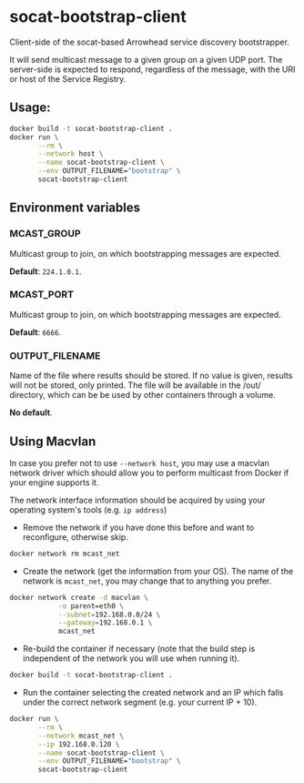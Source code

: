 # socat-bootstrap-client

Client-side of the socat-based Arrowhead service discovery bootstrapper.

It will send multicast message to a given group on a given UDP port. The server-side
is expected to respond, regardless of the message, with the URI or host of the
Service Registry.

## Usage:
```bash
docker build -t socat-bootstrap-client .
docker run \
       --rm \
       --network host \
       --name socat-bootstrap-client \
       --env OUTPUT_FILENAME="bootstrap" \
       socat-bootstrap-client
```

## Environment variables
### MCAST_GROUP
Multicast group to join, on which bootstrapping messages are expected.

**Default**: `224.1.0.1`.

### MCAST_PORT
Multicast group to join, on which bootstrapping messages are expected.

**Default**: `6666`.

### OUTPUT_FILENAME
Name of the file where results should be stored. If no value is given, results will
not be stored, only printed. The file will be available in the /out/ directory, which
can be be used by other containers through a volume.

**No default**.


## Using Macvlan
In case you prefer not to use `--network host`, you may use a macvlan network driver
which should allow you to perform multicast from Docker if your engine supports it.

The network interface information should be acquired by using your operating system's
tools (e.g. `ip address`)

* Remove the network if you have done this before and want to reconfigure, otherwise
skip.
```bash
docker network rm mcast_net
```

* Create the network (get the information from your OS). The name of the network is
`mcast_net`, you may change that to anything you prefer.
```bash
docker network create -d macvlan \
            -o parent=eth0 \
            --subnet=192.168.0.0/24 \
            --gateway=192.168.0.1 \
            mcast_net
```

* Re-build the container if necessary (note that the build step is independent of the
network you will use when running it).
```bash
docker build -t socat-bootstrap-client .
```

* Run the container selecting the created network and an IP which falls under the
correct network segment (e.g. your current IP + 10).
```bash
docker run \
       --rm \
       --network mcast_net \
       --ip 192.168.0.120 \
       --name socat-bootstrap-client \
       --env OUTPUT_FILENAME="bootstrap" \
       socat-bootstrap-client
```
